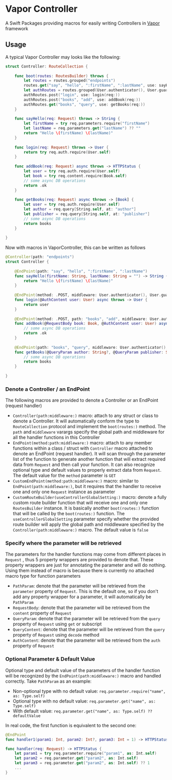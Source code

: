 # Vapor Controller 

A Swift Packages providing macros for easily writing Controllers in [Vapor](https://github.com/vapor/vapor) framework

## Usage 

A typical Vapor Controller may looks like the following: 

```swift
struct Controller: RouteCollection {
    
    func boot(routes: RoutesBuilder) throws {
        let routes = routes.grouped("endpoints")
        routes.get("say", "hello", ":firstName", ":lastName", use: sayHello(req:))
        let authRoutes = routes.grouped(User.authenticator(), User.guardMiddleware())
        authRoutes.post("login", use: login(req:))
        authRoutes.post("books", "add", use: addBook(req:))
        authRoutes.get("books", "query", use: getBooks(req:))
    }
    
    func sayHello(req: Request) throws -> String {
        let firstName = try req.parameters.require("firstName")
        let lastName = req.parameters.get("lastName") ?? ""
        return "Hello \(firstName) \(lastName)"
    }
    
    func login(req: Request) throws -> User {
        return try req.auth.require(User.self)
    }
    
    func addBook(req: Request) async throws -> HTTPStatus {
        let user = try req.auth.require(User.self)
        let book = try req.content.require(Book.self)
        // some async DB operations
        return .ok 
    }
    
    func getBooks(req: Request) async throws -> [Book] {
        let user = try req.auth.require(User.self)
        let author = req.query[String.self, at: "author"]
        let publisher = req.query[String.self, at: "publisher"]
        // some async DB operations
        return books
    }
    
}
```

Now with macros in VaporController, this can be written as follows 

```swift
@Controller(path: "endpoints")
struct Controller {
    
    @EndPoint(path: "say", "hello", ":firstName", ":lastName")
    func sayHello(firstName: String, lastName: String = "") -> String {
        return "Hello \(firstName) \(lastName)"
    }
    
    @EndPoint(method: .POST, middleware: User.authenticator(), User.guardMiddleware())
	func login(@AuthContent user: User) async throws -> User {
        return user 
    }
    
    @EndPoint(method: .POST, path: "books", "add", middleware: User.authenticator(), User.guardMiddleware())
    func addBook(@RequestBody book: Book, @AuthContent user: User) async throws -> HTTPStatus {
        // some async DB operations
        return .ok 
    }
    
    @EndPoint(path: "books", "query", middleware: User.authenticator(), User.guardMiddleware())
    func getBooks(@QueryParam author: String?, @QueryParam publisher: String?, @AuthContent user: User) async throws -> [Books] {
        // some async DB operations
        return books 
    }
    
}
```

### Denote a Controller / an EndPoint 

The following macros are provided to denote a Controller or an EndPoint (request handler)

* `Controller(path:middleware:)` macro: attach to any struct or class to denote a Controller. It will automatically conform the type to `RouteCollection` protocol and implement the `boot(routes:)` method. The `path` and `middleware` varargs specify the global path and middleware for all the handler functions in this Controller 
* `EndPoint(method:path:middleware:)` macro: attach to any member functions within a class / struct with `Controller` macro attached to denote an EndPoint (request handler). It will scan through the parameter list of the function to generate another function that will extract required data from `Request` and then call your function. It can also recognize optional type and default values to properly extract data from `Request`. The default value for the `method` parameter is `GET`  
* `CustomEndPoint(method:path:middleware:)` macro: similar to `EndPoint(path:middleware:)`, but it requires that the handler to receive one and only one `Request` instance as parameter 
* `CustomRouteBuilder(useControllerGlobalSetting:)` macro: denote a fully custom route builder function that will receive one and only one `RoutesBuilder` instance. It is basically another `boot(routes:)` function that will be called by the `boot(routes:)` function. The `useControllerGlobalSetting` parameter specify whether the provided route builder will apply the global path and middleware specified by the `Controller(path:middleware:)` macro. The default value is `false` 

### Specify where the parameter will be retrieved 

The parameters for the handler functions may come from different places in `Request` , thus 5 property wrappers are provided to denote that. These property wrappers are just for annotating the parameter and will do nothing. Using them instead of macro is because there is currently no attached macro type for function parameters 

* `PathParam`: denote that the parameter will be retrieved from the `parameter` property of `Request`. This is the default one, so if you don't add any property wrapper for a parameter, it will automatically be `PathParam` 
* `RequestBody`: denote that the parameter will be retrieved from the `content` property of `Request` 
* `QueryParam`: denote that the parameter will be retrieved from the `query` property of `Request` using `get` or subscript 
* `QueryContent`: denote that the parameter will be retrieved from the `query` property of `Request` using `decode` method 
* `AuthContent`: denote that the parameter will be retrieved from the `auth` property of `Request` 

### Optional Parameter & Default Value

Optional type and default value of the parameters of the handler function will be recognized by the `EndPoint(path:middleware:)` macro and handled correctly. Take `PathParam` as an example: 

* Non-optional type with no default value: `req.parameter.require("name", as: Type.self)`
* Optional type with no default value: `req.parameter.get("name", as: Type.self)`
* With default value: `req.parameter.get("name", as: Type.self) ?? defaultValue` 

In real code, the first function is equivalent to the second one: 

```swift
@EndPoint
func handler1(param1: Int, param2: Int?, param3: Int = 1) -> HTTPStatus { ... }

func handler(req: Request) -> HTTPStatus {
    let param1 = try req.parameter.require("param1", as: Int.self)
    let param2 = req.parameter.get("param2", as: Int.self)
    let param3 = req.parameter.get("param2", as: Int.self) ?? 1
    ...
}
```

